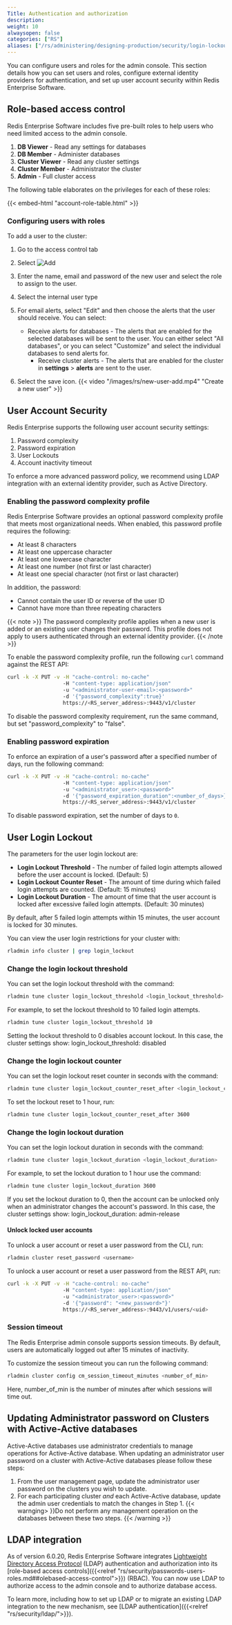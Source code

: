 ```yaml
---
Title: Authentication and authorization
description:
weight: 10
alwaysopen: false
categories: ["RS"]
aliases: ["/rs/administering/designing-production/security/login-lockout"]
---
```

You can configure users and roles for the admin console. This section details how you can set users and roles, configure external identity providers for authentication, and set up user account security within Redis Enterprise Software.<!--more-->

## Role-based access control

Redis Enterprise Software includes five pre-built roles to help users who need limited access to the admin console.

1. **DB Viewer** - Read any settings for databases
1. **DB Member** - Administer databases
1. **Cluster Viewer** - Read any cluster settings
1. **Cluster Member** - Administrator the cluster
1. **Admin** - Full cluster access

The following table elaborates on the privileges for each of these roles:

{{< embed-html "account-role-table.html" >}}

### Configuring users with roles

To add a user to the cluster:

1. Go to the access control tab
1. Select ![Add](/images/rs/icon_add.png#no-click "Add")
1. Enter the name, email and password of the new user and select the role to assign to the user.
1. Select the internal user type
1. For email alerts, select "Edit" and then choose the alerts that the user should receive. You can select:

    - Receive alerts for databases - The alerts that are enabled for the selected databases will be sent to the user. You can either select "All databases", or you can select "Customize" and select the individual databases to send alerts for.
        - Receive cluster alerts - The alerts that are enabled for the cluster in **settings** > **alerts** are sent to the user.

1. Select the save icon.
{{< video "/images/rs/new-user-add.mp4" "Create a new user" >}}

## User Account Security

Redis Enterprise supports the following user account security settings:

1. Password complexity
1. Password expiration
1. User Lockouts
1. Account inactivity timeout

To enforce a more advanced password policy, we recommend using LDAP integration with an external identity provider, such as Active Directory.

### Enabling the password complexity profile

Redis Enterprise Software provides an optional password complexity profile
that meets most organizational needs. When enabled, this password profile requires the following:

- At least 8 characters
- At least one uppercase character
- At least one lowercase character
- At least one number (not first or last character)
- At least one special character (not first or last character)

In addition, the password:

- Cannot contain the user ID or reverse of the user ID
- Cannot have more than three repeating characters

{{< note >}}
The password complexity profile applies when a new user is added or an existing user changes their password. This profile does not apply to users authenticated through an external identity provider.
{{< /note >}}

To enable the password complexity profile, run the following `curl` command against the REST API:

```sh
curl -k -X PUT -v -H "cache-control: no-cache" 
                  -H "content-type: application/json" 
                  -u "<administrator-user-email>:<password>" 
                  -d '{"password_complexity":true}' 
                  https://<RS_server_address>:9443/v1/cluster
```

To disable the password complexity requirement, run the same command, but set "password_complexity" to "false".

### Enabling password expiration

To enforce an expiration of a user's password after a specified number of days, run the following command:

```sh
curl -k -X PUT -v -H "cache-control: no-cache" 
                  -H "content-type: application/json" 
                  -u "<administrator_user>:<password>" 
                  -d '{"password_expiration_duration":<number_of_days>}' 
                  https://<RS_server_address>:9443/v1/cluster
```

To disable password expiration, set the number of days to `0`.

## User Login Lockout

The parameters for the user login lockout are:

- **Login Lockout Threshold** - The number of failed login attempts allowed before the user account is locked. (Default: 5)
- **Login Lockout Counter Reset** - The amount of time during which failed login attempts are counted. (Default: 15 minutes)
- **Login Lockout Duration** - The amount of time that the user account is locked after excessive failed login attempts. (Default: 30 minutes)

By default, after 5 failed login attempts within 15 minutes, the user account is locked for 30 minutes.

You can view the user login restrictions for your cluster with:

```sh
rladmin info cluster | grep login_lockout
```

### Change the login lockout threshold

You can set the login lockout threshold with the command:

```sh
rladmin tune cluster login_lockout_threshold <login_lockout_threshold>
```

For example, to set the lockout threshold to 10 failed login attempts.

```sh
rladmin tune cluster login_lockout_threshold 10
```

Setting the lockout threshold to 0 disables account lockout. In this case, the cluster settings show: login_lockout_threshold: disabled

### Change the login lockout counter

You can set the login lockout reset counter in seconds with the command:

```sh
rladmin tune cluster login_lockout_counter_reset_after <login_lockout_counter_reset_after>
```

To set the lockout reset to 1 hour, run:

```sh
rladmin tune cluster login_lockout_counter_reset_after 3600
```

### Change the login lockout duration

You can set the login lockout duration in seconds with the command:

```sh
rladmin tune cluster login_lockout_duration <login_lockout_duration>
```

For example, to set the lockout duration to 1 hour use the command:

```sh
rladmin tune cluster login_lockout_duration 3600
```

If you set the lockout duration to 0, then the account can be unlocked only when an administrator changes the account's password. In this case, the cluster settings show: login_lockout_duration: admin-release

#### Unlock locked user accounts

To unlock a user account or reset a user password from the CLI, run:

```sh
rladmin cluster reset_password <username>
```

To unlock a user account or reset a user password from the REST API, run:

```sh
curl -k -X PUT -v -H "cache-control: no-cache" 
                  -H "content-type: application/json" 
                  -u "<administrator_user>:<password>" 
                  -d '{"password": "<new_password>"}' 
                  https://<RS_server_address>:9443/v1/users/<uid>
```

### Session timeout

The Redis Enterprise admin console supports session timeouts. By default, users are automatically logged out after 15 minutes of inactivity.

To customize the session timeout you can run the following command:

```sh
rladmin cluster config cm_session_timeout_minutes <number_of_min>
```

Here, number_of_min is the number of minutes after which sessions will time out.

## Updating Administrator password on Clusters with Active-Active databases

Active-Active databases use administrator credentials to manage operations for Active-Active database.
When updating an administrator user password on a cluster with Active-Active databases please follow these steps:
1. From the user management page, update the administrator user password on the clusters you wish to update.
1. For each participating cluster _and_ each Active-Active database, update the admin user credentials to match the changes in Step 1. 
{{< warnging> }}Do not perform any management operation on the databases between these two steps. {{< /warning >}}

## LDAP integration

As of version 6.0.20, Redis Enterprise Software integrates [Lightweight Directory Access Protocol](https://en.wikipedia.org/wiki/Lightweight_Directory_Access_Protocol) (LDAP) authentication and authorization into its [role-based access controls]({{<relref "rs/security/passwords-users-roles.md##olebased-access-control">}}) (RBAC).  You can now use LDAP to authorize access to the admin console and to authorize database access.

To learn more, including how to set up LDAP or to migrate an existing LDAP integration to the new mechanism, see [LDAP authentication]({{<relref "rs/security/ldap/">}}).
